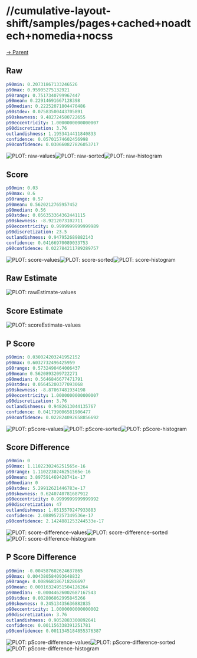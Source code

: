 
# //cumulative-layout-shift/samples/pages+cached+noadtech+nomedia+nocss

[→ Parent](../..)


## Raw


```yaml
p90min: 0.20731867133246526
p90max: 0.95905275132921
p90range: 0.7517340799967447
p90mean: 0.22914691667128398
p90median: 0.22252071804470486
p90stdev: 0.07583500443705891
p90skewness: 9.482724580722655
p90eccentricity: 1.0000000000000007
p90discretization: 3.76
outlandishness: 1.1953414411840833
confidence: 0.05701574602456998
p90confidence: 0.030660827826053717

```

![PLOT: raw-values](./raw/values.svg)![PLOT: raw-sorted](./raw/sorted.svg)![PLOT: raw-histogram](./raw/histogram.svg)
## Score


```yaml
p90min: 0.03
p90max: 0.6
p90range: 0.57
p90mean: 0.5620212765957452
p90median: 0.56
p90stdev: 0.056353364362441115
p90skewness: -8.9212073102711
p90eccentricity: 0.9999999999999989
p90discretization: 23.5
outlandishness: 0.947952689882143
confidence: 0.04166970089033753
p90confidence: 0.022784211789289757

```

![PLOT: score-values](./score/values.svg)![PLOT: score-sorted](./score/sorted.svg)![PLOT: score-histogram](./score/histogram.svg)
## Raw Estimate

![PLOT: rawEstimate-values](./rawEstimate/values.svg)
## Score Estimate

![PLOT: scoreEstimate-values](./scoreEstimate/values.svg)
## P Score


```yaml
p90min: 0.030024203241952152
p90max: 0.6032732496425959
p90range: 0.5732490464006437
p90mean: 0.5620893209722271
p90median: 0.5646846677471791
p90stdev: 0.05645200377093068
p90skewness: -8.87067481934198
p90eccentricity: 1.0000000000000007
p90discretization: 3.76
outlandishness: 0.9482613044135767
confidence: 0.041739006581906477
p90confidence: 0.022824092658856692

```

![PLOT: pScore-values](./pScore/values.svg)![PLOT: pScore-sorted](./pScore/sorted.svg)![PLOT: pScore-histogram](./pScore/histogram.svg)
## Score Difference


```yaml
p90min: 0
p90max: 1.1102230246251565e-16
p90range: 1.1102230246251565e-16
p90mean: 3.897591469428741e-17
p90median: 0
p90stdev: 5.29912621446783e-17
p90skewness: 0.6240740781687912
p90eccentricity: 0.9999999999999992
p90discretization: 47
outlandishness: 1.0515570247933883
confidence: 2.088957257349536e-17
p90confidence: 2.1424881253244533e-17

```

![PLOT: score-difference-values](./score-difference/values.svg)![PLOT: score-difference-sorted](./score-difference/sorted.svg)![PLOT: score-difference-histogram](./score-difference/histogram.svg)
## P Score Difference


```yaml
p90min: -0.004587602624637865
p90max: 0.004380584093648832
p90range: 0.008968186718286697
p90mean: 0.00016324951504126264
p90median: -0.00044626002687167543
p90stdev: 0.002806062995845266
p90skewness: 0.24513435636882835
p90eccentricity: 1.0000000000000002
p90discretization: 3.76
outlandishness: 0.9052883300892641
confidence: 0.001156338391251781
p90confidence: 0.0011345184855376387

```

![PLOT: pScore-difference-values](./pScore-difference/values.svg)![PLOT: pScore-difference-sorted](./pScore-difference/sorted.svg)![PLOT: pScore-difference-histogram](./pScore-difference/histogram.svg)